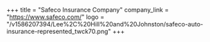 +++
title = "Safeco Insurance Company"
company_link = "https://www.safeco.com/"
logo = "/v1586207394/Lee%2C%20Hill%20and%20Johnston/safeco-auto-insurance-represented_twck70.png"
+++